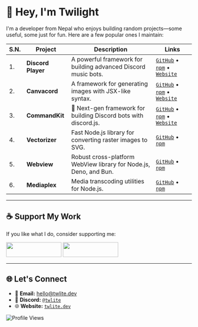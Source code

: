 # 👋 Hey, I'm Twilight  

I'm a developer from Nepal who enjoys building random projects—some useful, some just for fun. Here are a few popular ones I maintain:  

| S.N.| Project | Description | Links |  
|---|---------|--------| ----- |  
| 1. | **Discord Player** | A powerful framework for building advanced Discord music bots. | [`GitHub`](https://github.com/androz2091/discord-player) • [`npm`](https://npm.im/discord-player) • [`Website`](https://discord-player.js.org) |  
| 2. | **Canvacord** | A framework for generating images with JSX-like syntax. | [`GitHub`](https://github.com/neplextech/canvacord) • [`npm`](https://npm.im/canvacord) • [`Website`](https://canvacord.neplex.dev) |  
| 3. | **CommandKit** | 🚀 Next-gen framework for building Discord bots with discord.js. | [`GitHub`](https://github.com/underctrl-io/commandkit) • [`npm`](https://npm.im/commandkit) • [`Website`](https://commandkit.dev) |  
| 4. | **Vectorizer** | Fast Node.js library for converting raster images to SVG. | [`GitHub`](https://github.com/neplextech/vectorizer) • [`npm`](https://npm.im/@neplex/vectorizer) |  
| 5. | **Webview** | Robust cross-platform WebView library for Node.js, Deno, and Bun. | [`GitHub`](https://github.com/webviewjs/webview) • [`npm`](https://npm.im/@webviewjs/webview) |  
| 6. | **Mediaplex** | Media transcoding utilities for Node.js. | [`GitHub`](https://github.com/androzdev/mediaplex) • [`npm`](https://npm.im/mediaplex) |  

---

## ☕ Support My Work  

If you like what I do, consider supporting me:  

<a href="https://www.buymeacoffee.com/twlite"><img src="https://cdn.buymeacoffee.com/buttons/v2/default-yellow.png" width="150" height="40"></a> <a href="https://www.patreon.com/twlite"><img src="https://c5.patreon.com/external/logo/become_a_patron_button.png" width="150" height="40"></a>

---

## 🌐 Let's Connect  

- 📝 **Email:** hello@twlite.dev
- 💬 **Discord:** [`@twlite`](https://discord.com/users/916316955772862475)
- 🌐 **Website:** [`twlite.dev`](https://twlite.dev)

![Profile Views](https://komarev.com/ghpvc/?username=twlite&color=red) 
